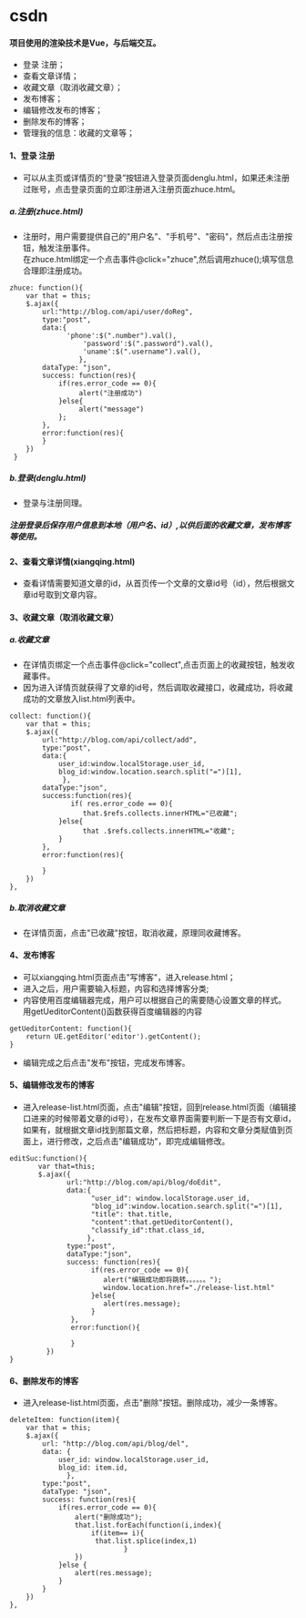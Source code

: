 # csdn
#### 项目使用的渲染技术是Vue，与后端交互。
* 登录 注册；
* 查看文章详情；
* 收藏文章（取消收藏文章）；
* 发布博客；
* 编辑修改发布的博客；
* 删除发布的博客；
* 管理我的信息：收藏的文章等；
#### 1、登录 注册<br>
* 可以从主页或详情页的“登录”按钮进入登录页面denglu.html，如果还未注册过账号，点击登录页面的立即注册进入注册页面zhuce.html。<br>
##### a.注册(zhuce.html)
* 注册时，用户需要提供自己的"用户名"、"手机号"、"密码"，然后点击注册按钮，触发注册事件。<br>
  在zhuce.html绑定一个点击事件@click="zhuce",然后调用zhuce();填写信息合理即注册成功。
```
zhuce: function(){
	var that = this;
	$.ajax({
		url:"http://blog.com/api/user/doReg",
		type:"post",
		data:{
		      'phone':$(".number").val(),
	              'password':$(".password").val(),
	              'uname':$(".username").val(),
        	     },
		dataType: "json",
		success: function(res){
			if(res.error_code == 0){
			     alert("注册成功")
			}else{
			     alert("message")
			};
		},
		error:function(res){
		}
	})
 }
```
##### b.登录(denglu.html)
* 登录与注册同理。
##### 注册登录后保存用户信息到本地（用户名、id）,以供后面的收藏文章，发布博客等使用。
#### 2、查看文章详情(xiangqing.html)
* 查看详情需要知道文章的id，从首页传一个文章的文章id号（id），然后根据文章id号取到文章内容。
#### 3、收藏文章（取消收藏文章）
##### a.收藏文章
* 在详情页绑定一个点击事件@click="collect",点击页面上的收藏按钮，触发收藏事件。
* 因为进入详情页就获得了文章的id号，然后调取收藏接口，收藏成功，将收藏成功的文章放入list.html列表中。<br>
```
collect: function(){
	var that = this;
	$.ajax({
		url:"http://blog.com/api/collect/add",
		type:"post",
		data:{
			user_id:window.localStorage.user_id,
			blog_id:window.location.search.split("=")[1],
		     },
		dataType:"json",
		success:function(res){
		       if( res.error_code == 0){
			      that.$refs.collects.innerHTML="已收藏";
			}else{
			      that .$refs.collects.innerHTML="收藏";
			}
		},
		error:function(res){

		}
	})
},
```
##### b.取消收藏文章
* 在详情页面，点击"已收藏"按钮，取消收藏，原理同收藏博客。
#### 4、发布博客
* 可以xiangqing.html页面点击"写博客"，进入release.html；
* 进入之后，用户需要输入标题，内容和选择博客分类;
* 内容使用百度编辑器完成，用户可以根据自己的需要随心设置文章的样式。<br>
  用getUeditorContent()函数获得百度编辑器的内容
```
getUeditorContent: function(){
	return UE.getEditor('editor').getContent();
}
```
* 编辑完成之后点击"发布"按钮，完成发布博客。
#### 5、编辑修改发布的博客
* 进入release-list.html页面，点击"编辑"按钮，回到release.html页面（编辑接口进来的时候带着文章的id号），在发布文章界面需要判断一下是否有文章id，如果有，就根据文章id找到那篇文章，然后把标题，内容和文章分类赋值到页面上，进行修改，之后点击"编辑成功"，即完成编辑修改。
```
editSuc:function(){
       var that=this;
       $.ajax({
              url:"http://blog.com/api/blog/doEdit",
              data:{
                    "user_id": window.localStorage.user_id,
                    "blog_id":window.location.search.split("=")[1],
                    "title": that.title,
                    "content":that.getUeditorContent(),
                    "classify_id":that.class_id,
                   },
              type:"post",
              dataType:"json",
              success: function(res){
                    if(res.error_code == 0){
                       alert("编辑成功即将跳转。。。。。。");
                       window.location.href="./release-list.html"
                    }else{
                       alert(res.message);
                    }
               },
               error:function(){

               }
         })
}
```
#### 6、删除发布的博客
* 进入release-list.html页面，点击"删除"按钮。删除成功，减少一条博客。
```
deleteItem: function(item){
	var that = this;
	$.ajax({
		url: "http://blog.com/api/blog/del",
		data: {
			user_id: window.localStorage.user_id,
			blog_id: item.id,
		      },
		type:"post",
		dataType: "json",
		success: function(res){
			if(res.error_code == 0){
				alert("删除成功");
				that.list.forEach(function(i,index){
					if(item== i){
				  	 that.list.splice(index,1)
		               	 	}
				})
			}else {
				alert(res.message);
			}
		}
	})
},
```


